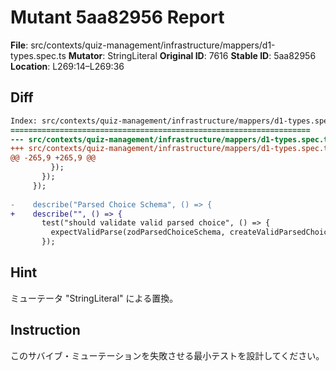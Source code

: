 # Mutant 5aa82956 Report

**File**: src/contexts/quiz-management/infrastructure/mappers/d1-types.spec.ts
**Mutator**: StringLiteral
**Original ID**: 7616
**Stable ID**: 5aa82956
**Location**: L269:14–L269:36

## Diff

```diff
Index: src/contexts/quiz-management/infrastructure/mappers/d1-types.spec.ts
===================================================================
--- src/contexts/quiz-management/infrastructure/mappers/d1-types.spec.ts	original
+++ src/contexts/quiz-management/infrastructure/mappers/d1-types.spec.ts	mutated #7616
@@ -265,9 +265,9 @@
         });
       });
     });
 
-    describe("Parsed Choice Schema", () => {
+    describe("", () => {
       test("should validate valid parsed choice", () => {
         expectValidParse(zodParsedChoiceSchema, createValidParsedChoice());
       });
```

## Hint

ミューテータ "StringLiteral" による置換。

## Instruction

このサバイブ・ミューテーションを失敗させる最小テストを設計してください。

